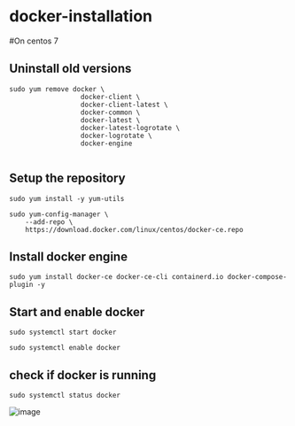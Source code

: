 # docker-installation
#On centos 7
## Uninstall old versions
```
sudo yum remove docker \
                  docker-client \
                  docker-client-latest \
                  docker-common \
                  docker-latest \
                  docker-latest-logrotate \
                  docker-logrotate \
                  docker-engine
                  
  ```
## Setup the repository
```
sudo yum install -y yum-utils
```
```
sudo yum-config-manager \
    --add-repo \
    https://download.docker.com/linux/centos/docker-ce.repo

```
## Install docker engine
```
sudo yum install docker-ce docker-ce-cli containerd.io docker-compose-plugin -y
```
## Start and enable docker
```
sudo systemctl start docker
```
```
sudo systemctl enable docker
```
## check if docker is running
```
sudo systemctl status docker
```



![image](https://user-images.githubusercontent.com/107158398/177837463-62620ce4-e786-4b47-8447-236f99d8a0bd.png)
